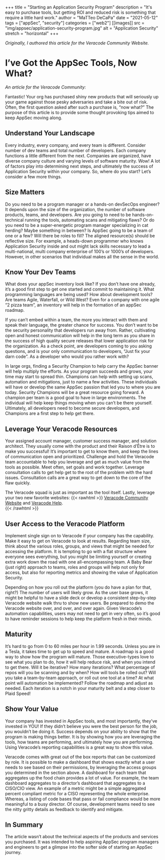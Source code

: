 +++
title = "Starting an Application Security Program"
description = "It's easy to purchase tools, but getting ROI and reduced risk is something that require a little hard work."
author = "MaTTeo DeCaPa"
date = "2021-05-12"
tags = ["appSec", "security"]
categories = ["web2"]
[[images]]
  src = "img/appsec/application-security-program.jpg"
  alt = "Application Security"
  stretch = "horizontal"
+++

*Originally, I authored this article for the Veracode Community Website.*

# I’ve Got the AppSec Tools, Now What?
*An article for the Veracode Community:*

Fantastic! Your org has purchased shiny new products that will seriously up your game against those pesky adversaries and take a bite out of risk. Often, the first question asked after such a purchase is, “now what?”  The purpose of this article is to provide some thought provoking tips aimed to keep AppSec moving along.

## Understand Your Landscape
Every industry, every company, and every team is different.  Consider number of dev teams and total number of developers.  Each company functions a little different from the next. Companies are organized, have diverse company culture and varying levels of software maturity.  Wow! A lot of factors play into determining next steps, and ultimately the success of Application Security within your company.   So, where do you start?  Let’s consider a few more things.

## Size Matters
Do you need to be a program manager or a hands-on devSecOps engineer?  It depends upon the size of the organization, the number of software products, teams, and developers.  Are you going to need to be hands-on-technical running the tools, automating scans and mitigating flaws? Or do you need to be a super-energetic program manager specializing in cat herding?  Maybe something in between?  Is AppSec going to be a team of one or a few?  Will there be roles to fill? The aligned resource(s) should be reflective size.  For example, a heads-down programmer who knows Application Security inside and out might lack skills necessary to lead a multi-national, multi company enterprise of 100’s or 1000’s of developers.  However, in other scenarios that individual makes all the sense in the world.

## Know Your Dev Teams
What does your appSec inventory look like?  If you don’t have one already, it’s a good first step to get one started and commit to maintaining it.  What programming languages are being used? How about development tools?  Are teams Agile, Waterfall, or Wild West?  Even for a company with one agile “2 pizza team”, an inventory will help in the formation of an appSec roadmap.

If you can’t embed within a team, the more you interact with them and speak their language, the greater chance for success.  You don’t want to be the security personality that developers run away from. Rather, cultivating open and honest communication will help in the long term as you share in the success of high quality secure releases that lower application risk for the organization.   As a check point, are developers coming to you asking questions, and is your only communication to developers, “Just fix your darn code”.  As a developer who would you rather work with?  

In large orgs, finding a Security Champion to help carry the AppSec banner will help multiply the efforts.  As your program succeeds and grows, your time may start to spread thin.   Champions can help with setting up scans, automation and mitigations, just to name a few activities.   These individuals will have or develop the same AppSec passion that led you to where you are today.  Security Champions will be a great resource going forward.   A champion per team is a good goal to have in large environments.  The individual will help keep things moving when you can’t be there yourself.  Ultimately, all developers need to become secure developers, and Champions are a first step to help get there.

## Leverage Your Veracode Resources
Your assigned account manager, customer success manager, and solution architect.  They usually come with the product and their Raison d’Être is to make you successful!   It’s important to get to know them, and keep the lines of communication open and prioritized.  Challenge and hold the Veracode team accountable to help you leverage and get as much value from the tools as possible.  Meet often, set goals and work together.  Leverage consultation calls to get help get to the root of the problem with the hard issues.   Consultation calls are a great way to get down to the core of the flaw quickly.  

The Veracode squad is just as important as the tool itself.  Lastly, leverage your two new favorite websites:
{{< rawhtml >}}
  <a href="https://community.veracode.com" target="blank">Veracode Community Website</a> and <a href="https://help.veracode.com" target="blank">Veracode Help</a>.  
{{< /rawhtml >}}

## User Access to the Veracode Platform
Implement single sign on to Veracode if your company has the capability.  Make it easy to get on Veracode to look at results.  Regarding team size, think about the various roles, groups, and views that might be needed for accessing the platform.   It is tempting to go with a flat structure where everyone sees everything, but you might be limiting yourself or creating extra work down the road with one all-encompassing team.   A Baby Bear (just right) approach to teams, roles and groups will help not only for access, but also for reporting metrics and showing the value of Application Security.

Depending on how you roll out the platform (you do have a plan for that, right?) The number of users will likely grow.  As the user base grows, it might be helpful to have a slide deck or develop a consistent step-by-step Veracode website walk thru to show new users.  Be prepared to demo the Veracode website over, and over, and over again.  Given Veracode’s automation capabilities, users may not need to get in very often, so it’s good to have reminder sessions to help keep the platform fresh in their minds.

## Maturity
It’s hard to go from 0 to 60 miles per hour in 1.99 seconds.  Unless you are in a Tesla, it takes time to get up to speed and mature.  A roadmap is a good way to show how the program will mature.  Those executive-types love to see what you plan to do, how it will help reduce risk, and when you intend to get there.  Will it be iterative?  How many iterations? What percentage of repos will you be scanning and by when?  How will tools be rolled out?  Will you take a team-by-team approach, or roll out one tool at a time?  At what point will automation be implemented?  Follow the roadmap and adjust as needed.  Each iteration is a notch in your maturity belt and a step closer to Plaid Speed!

## Show Your Value
Your company has invested in AppSec tools, and most importantly, they’ve invested in YOU!  If they didn’t believe you were the best person for the job, you wouldn’t be doing it.  Success depends on your ability to show that the program is making things better.  It is by showing how you are leveraging the tools, how teams are performing, and ultimately how you are performing.   Using Veracode’s reporting capabilities is a great way to show this value.  

Veracode comes with great out of the box reports that can be customized by role.  It is possible to make a dashboard that shows exactly what a user needs to see based on their permissions, by leveraging the access groups you determined in the section above.   A dashboard for each team that aggregates up the food chain provides a lot of value.  For example, the team dashboard aggregates to a director’s dashboard that aggregates to a CISO/CIO view.    An example of a metric might be a simple aggregated percent compliant metric for a CISO representing the whole enterprise.  Whereas, a listing of code bases that pass or fail compliance would be more meaningful to a busy director.  Of course, development teams need to see the nitty gritty details as feedback to identify and mitigate.

## In Summary
The article wasn’t about the technical aspects of the products and services you purchased. It was intended to help aspiring AppSec program managers and engineers to get a glimpse into the softer side of starting an AppSec journey.
